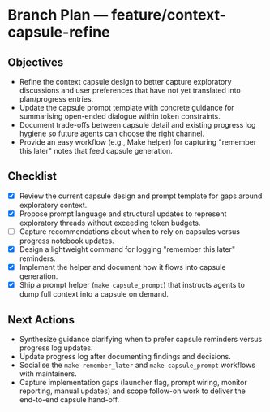# Branch Plan — feature/context-capsule-refine

## Objectives
- Refine the context capsule design to better capture exploratory discussions and user preferences that have not yet translated into plan/progress entries.
- Update the capsule prompt template with concrete guidance for summarising open-ended dialogue within token constraints.
- Document trade-offs between capsule detail and existing progress log hygiene so future agents can choose the right channel.
- Provide an easy workflow (e.g., Make helper) for capturing "remember this later" notes that feed capsule generation.

## Checklist
- [x] Review the current capsule design and prompt template for gaps around exploratory context.
- [x] Propose prompt language and structural updates to represent exploratory threads without exceeding token budgets.
- [ ] Capture recommendations about when to rely on capsules versus progress notebook updates.
- [x] Design a lightweight command for logging "remember this later" reminders.
- [x] Implement the helper and document how it flows into capsule generation.
- [x] Ship a prompt helper (`make capsule_prompt`) that instructs agents to dump full context into a capsule on demand.

## Next Actions
- Synthesize guidance clarifying when to prefer capsule reminders versus progress log updates.
- Update progress log after documenting findings and decisions.
- Socialise the `make remember_later` and `make capsule_prompt` workflows with maintainers.
- Capture implementation gaps (launcher flag, prompt wiring, monitor reporting, manual updates) and scope follow-on work to deliver the end-to-end capsule hand-off.
